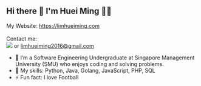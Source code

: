 ## Hi there 👋 I'm Huei Ming :technologist:
My Website: https://limhueiming.com
<br /><br />
Contact me:
<br />[<img src="https://img.shields.io/badge/LinkedIn-0077B5?style=for-the-badge&logo=linkedin&logoColor=white" />](https://www.linkedin.com/in/lim-huei-ming) or limhueiming2016@gmail.com
- 🔭 I’m a Software Engineering Undergraduate at Singapore Management University (SMU) who enjoys coding and solving problems.
- 💬 My skills: Python, Java, Golang, JavaScript, PHP, SQL
- ⚡ Fun fact: I love Football
